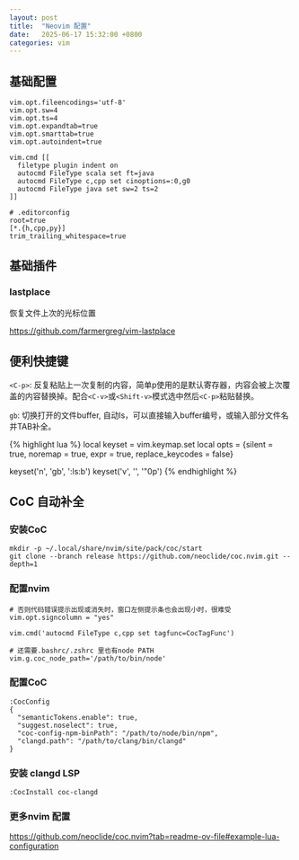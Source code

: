 ```yaml
---
layout: post
title:  "Neovim 配置"
date:   2025-06-17 15:32:00 +0800
categories: vim
---
```


## 基础配置

```
vim.opt.fileencodings='utf-8'
vim.opt.sw=4
vim.opt.ts=4
vim.opt.expandtab=true
vim.opt.smarttab=true
vim.opt.autoindent=true

vim.cmd [[
  filetype plugin indent on
  autocmd FileType scala set ft=java
  autocmd FileType c,cpp set cinoptions=:0,g0
  autocmd FileType java set sw=2 ts=2
]]

```

```
# .editorconfig
root=true
[*.{h,cpp,py}]
trim_trailing_whitespace=true
```

## 基础插件

### lastplace

恢复文件上次的光标位置

<https://github.com/farmergreg/vim-lastplace>


## 便利快捷键

`<C-p>`: 反复粘贴上一次复制的内容，简单p使用的是默认寄存器，内容会被上次覆盖的内容替换掉。配合`<C-v>`或`<Shift-v>`模式选中然后`<C-p>`粘贴替换。

`gb`: 切换打开的文件buffer, 自动ls，可以直接输入buffer编号，或输入部分文件名并TAB补全。

{% highlight lua %}
  local keyset = vim.keymap.set
  local opts = {silent = true, noremap = true, expr = true, replace_keycodes = false}

  keyset('n', 'gb', ':ls<CR>:b<Space>')
  keyset('v', '<C-p>', '"0p')
{% endhighlight %}

## CoC 自动补全 

### 安装CoC

```
mkdir -p ~/.local/share/nvim/site/pack/coc/start
git clone --branch release https://github.com/neoclide/coc.nvim.git --depth=1
```

### 配置nvim

```
# 否则代码错误提示出现或消失时，窗口左侧提示条也会出现小时，很难受
vim.opt.signcolumn = "yes"

vim.cmd('autocmd FileType c,cpp set tagfunc=CocTagFunc')

# 还需要.bashrc/.zshrc 里也有node PATH
vim.g.coc_node_path='/path/to/bin/node'
```

### 配置CoC

```
:CocConfig
{
  "semanticTokens.enable": true,
  "suggest.noselect": true,
  "coc-config-npm-binPath": "/path/to/node/bin/npm",
  "clangd.path": "/path/to/clang/bin/clangd"
}
```

### 安装 clangd LSP

```
:CocInstall coc-clangd
```

### 更多nvim 配置

<https://github.com/neoclide/coc.nvim?tab=readme-ov-file#example-lua-configuration>
